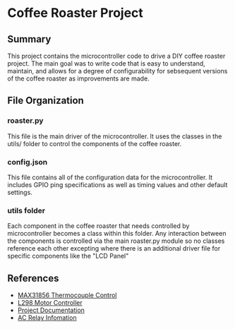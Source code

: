 # Coffee Roaster Project

## Summary
This project contains the microcontroller code to drive a DIY coffee roaster project.  The main goal was to write code that is easy to understand, maintain, and allows for a degree of configurability for sebsequent versions of the coffee roaster as improvements are made.

## File Organization

### roaster.py
This file is the main driver of the microcontroller.  It uses the classes in the utils/ folder to control the components of the coffee roaster.

### config.json
This file contains all of the configuration data for the microcontroller.  It includes GPIO ping specifications as well as timing values and other default settings.

### utils folder
Each component in the coffee roaster that needs controlled by microcontroller becomes a class within this folder.  Any interaction between the components is controlled via the main roaster.py module so no classes reference each other excepting where there is an additional driver file for specific components like the "LCD Panel"

## References

* [MAX31856 Thermocouple Control](https://learn.adafruit.com/adafruit-max31856-thermocouple-amplifier/python-circuitpython)
* [L298 Motor Controller](https://www.bluetin.io/python/gpio-pwm-raspberry-pi-h-bridge-dc-motor-control/)
* [Project Documentation](https://docs.google.com/document/d/1oHwVflQFp4IHgEQ_DVCQFsYltsm2OGass9z3PHarOX0/edit?usp=sharing)
* [AC Relay Infomation](https://robotdyn.com/relay-module-2-relays-5v.html)
